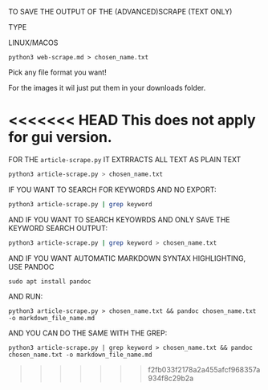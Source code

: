 TO SAVE THE OUTPUT OF THE (ADVANCED)SCRAPE (TEXT ONLY)

TYPE 

LINUX/MACOS
```
python3 web-scrape.md > chosen_name.txt
```

Pick any file format you want!

For the images it wil just put them in your downloads folder.

<<<<<<< HEAD
This does not apply for gui version.
=======
FOR THE `article-scrape.py` IT EXTRRACTS ALL TEXT AS PLAIN TEXT

``` bash
python3 article-scrape.py > chosen_name.txt
```

IF YOU WANT TO SEARCH FOR KEYWORDS AND NO EXPORT:

``` bash
python3 article-scrape.py | grep keyword
```

AND IF YOU WANT TO SEARCH KEYOWRDS AND ONLY SAVE THE KEYWORD SEARCH OUTPUT:

``` bash
python3 article-scrape.py | grep keyword > chosen_name.txt
```

AND IF YOU WANT AUTOMATIC MARKDOWN SYNTAX HIGHLIGHTING, USE PANDOC

`sudo apt install pandoc`

AND RUN:
```
python3 article-scrape.py > chosen_name.txt && pandoc chosen_name.txt -o markdown_file_name.md
```

AND YOU CAN DO THE SAME WITH THE GREP:

```
python3 article-scrape.py | grep keyword > chosen_name.txt && pandoc chosen_name.txt -o markdown_file_name.md
```
>>>>>>> f2fb033f2178a2a455afcf968357a934f8c29b2a
